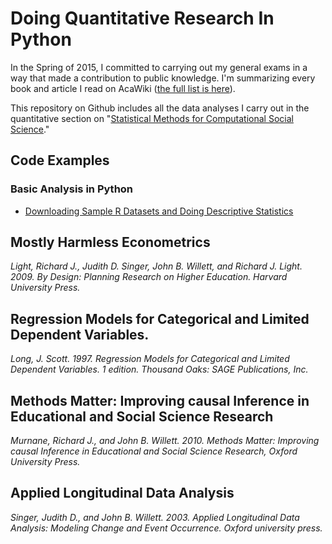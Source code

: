 # Doing Quantitative Research In Python
In the Spring of 2015, I committed to carrying out my general exams in a way that made a contribution to public knowledge. I'm summarizing every book and article I read on AcaWiki ([the full list is here](http://acawiki.org/J_Nathan_Matias_General_Exams_Reading_List)).

This repository on Github includes all the data analyses I carry out in the quantitative section on "[Statistical Methods for Computational Social Science](http://acawiki.org/J_Nathan_Matias_General_Exams_Reading_List#Statistical_Methods_for_Computational_Social_Science)."

## Code Examples

### Basic Analysis in Python
* [Downloading Sample R Datasets and Doing Descriptive Statistics](http://nbviewer.ipython.org/github/natematias/research_in_python/blob/master/basic_analysis_in_python/Descriptive%20Statistics%20and%20Exploratory%20Data%20Analysis.ipynb)

## Mostly Harmless Econometrics
*Light, Richard J., Judith D. Singer, John B. Willett, and Richard J. Light. 2009. By Design: Planning Research on Higher Education. Harvard University Press.*

## Regression Models for Categorical and Limited Dependent Variables.
*Long, J. Scott. 1997. Regression Models for Categorical and Limited Dependent Variables. 1 edition. Thousand Oaks: SAGE Publications, Inc.*

## Methods Matter: Improving causal Inference in Educational and Social Science Research
*Murnane, Richard J., and John B. Willett. 2010. Methods Matter: Improving causal Inference in Educational and Social Science Research, Oxford University Press.*

## Applied Longitudinal Data Analysis
*Singer, Judith D., and John B. Willett. 2003. Applied Longitudinal Data Analysis: Modeling Change and Event Occurrence. Oxford university press.*
